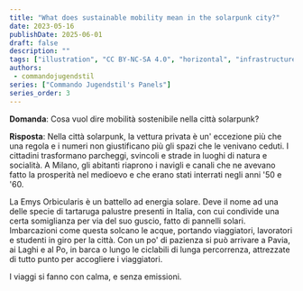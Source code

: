 ```yaml
---
title: "What does sustainable mobility mean in the solarpunk city?"
date: 2023-05-16
publishDate: 2025-06-01
draft: false
description: ""
tags: ["illustration", "CC BY-NC-SA 4.0", "horizontal", "infrastructure", "transport"]
authors:
 - commandojugendstil
series: ["Commando Jugendstil's Panels"]
series_order: 3
---
```


**Domanda**:
Cosa vuol dire mobilità sostenibile nella città solarpunk?

**Risposta**:
Nella città solarpunk, la vettura privata è un' eccezione più che una regola e i numeri non giustificano più gli spazi che le venivano ceduti. I cittadini trasformano parcheggi, svincoli e strade in luoghi di natura e socialità. A Milano, gli abitanti riaprono i navigli e canali che ne avevano fatto la prosperità nel medioevo e che erano stati interrati negli anni '50 e '60.

La Emys Orbicularis è un battello ad energia solare. Deve il nome ad una delle specie di tartaruga palustre presenti in Italia, con cui condivide una certa somiglianza per via del suo guscio, fatto di pannelli solari. Imbarcazioni come questa solcano le acque, portando viaggiatori, lavoratori e studenti in giro per la città. Con un po' di pazienza si può arrivare a Pavia, ai Laghi e al Po, in barca o lungo le ciclabili di lunga percorrenza, attrezzate di tutto punto per accogliere i viaggiatori.

I viaggi si fanno con calma, e senza emissioni.
